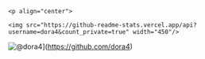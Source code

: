 ```
<p align="center">
```

```
<img src="https://github-readme-stats.vercel.app/api?username=dora4&count_private=true" width="450"/>
```

![@dora4](https://avatars.githubusercontent.com/u/71242257?s=96&v=4)](https://github.com/dora4)
